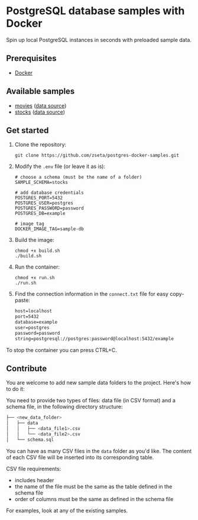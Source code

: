 # PostgreSQL database samples with Docker
Spin up local PostgreSQL instances in seconds with preloaded sample data.

## Prerequisites
* [Docker](https://docs.docker.com/engine/install/)

## Available samples
* [movies](/movies/) ([data source](https://www.kaggle.com/datasets/tmdb/tmdb-movie-metadata))
* [stocks](/movies/) ([data source](https://www.kaggle.com/datasets/aayushmishra1512/faang-complete-stock-data))

## Get started
1. Clone the repository:
    ```
    git clone https://github.com/zseta/postgres-docker-samples.git
    ```

1. Modify the `.env` file (or leave it as is):
    ```
    # choose a schema (must be the name of a folder)
    SAMPLE_SCHEMA=stocks

    # add database credentials
    POSTGRES_PORT=5432
    POSTGRES_USER=postgres
    POSTGRES_PASSWORD=password
    POSTGRES_DB=example

    # image tag
    DOCKER_IMAGE_TAG=sample-db
    ```

1. Build the image:
    ```
    chmod +x build.sh
    ./build.sh
    ```

1. Run the container:
    ```
    chmod +x run.sh
    ./run.sh
    ``` 

1. Find the connection information in the `connect.txt` file for easy copy-paste:
    ```txt
    host=localhost
    port=5432
    database=example
    user=postgres
    password=password
    string=postgresql://postgres:password@localhost:5432/example
    ```

To stop the container you can press CTRL+C.

## Contribute
You are welcome to add new sample data folders to the project. Here's how to do it:

You need to provide two types of files: data file (in CSV format) and a schema file, in the following directory structure:

```bash
├── <new_data_folder>
│   ├── data
│   │   ├── <data_file1>.csv
│   │   └── <data_file2>.csv
│   └── schema.sql
```
You can have as many CSV files in the `data` folder as you'd like. The content of each CSV file will be inserted into its corresponding table.

CSV file requirements:
* includes header
* the name of the file must be the same as the table defined in the schema file
* order of columns must be the same as defined in the schema file

For examples, look at any of the existing samples.
